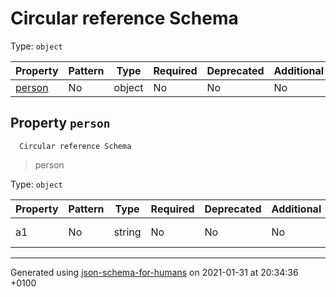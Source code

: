 # Circular reference Schema

Type: `object`

| Property | Pattern | Type | Required | Deprecated | Additional | Description |
| -------- | ------- | ---- | -------- | ---------- | ---------- | ----------- |
| [person](#person)|No|object|No|No| No||

  ## <a name="person"></a>Property `person`

      Circular reference Schema
 >   person

Type: `object`

| Property | Pattern | Type | Required | Deprecated | Additional | Description |
| -------- | ------- | ---- | -------- | ---------- | ---------- | ----------- |
|a1|No|string|No|No| No|Description from b|

----------------------------------------------------------------------------------------------------------------------------
Generated using [json-schema-for-humans](https://github.com/coveooss/json-schema-for-humans) on 2021-01-31 at 20:34:36 +0100